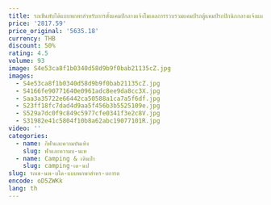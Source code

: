 ```yaml
---
title: รถเข็นพับได้แบบพกพาสำหรับการตั้งแคมป์กลางแจ้งโมเดลการรวบรวมแคมป์รถตู้แคมป์รถปิกนิกกลางแจ้งแผงลอยดึงขนาดเล็ก
price: '2817.59'
price_original: '5635.18'
currency: THB
discount: 50%
rating: 4.5
volume: 93
image: S4e53ca8f1b0340d58d9b9f0bab21135cZ.jpg
images:
  - S4e53ca8f1b0340d58d9b9f0bab21135cZ.jpg
  - S4166fe90771640e0961adc8ee9da8cc3X.jpg
  - Saa3a35722e66442ca50588a1ca7a5f6df.jpg
  - S23ff18fc7dad4d9aa5f456b3b5525109e.jpg
  - S529a7dc0f9c849c5977cfe0341f3e2c8V.jpg
  - S31982e41c5804f10b8a62abc19077101R.jpg
video: ''
categories:
  - name: กีฬาและความบันเทิง
    slug: ฬาและความบ-นเท
  - name: Camping & เดินป่า
    slug: camping-เด-นป
slug: รถเข-นพ-บได-แบบพกพาสำหร-บการต
encode: oD5ZWKk
lang: th
---
```

  
